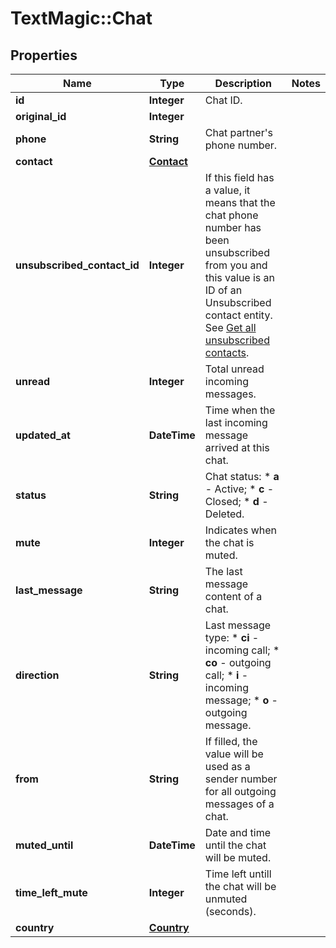 # TextMagic::Chat

## Properties
Name | Type | Description | Notes
------------ | ------------- | ------------- | -------------
**id** | **Integer** | Chat ID. | 
**original_id** | **Integer** |  | 
**phone** | **String** | Chat partner&#39;s phone number. | 
**contact** | [**Contact**](Contact.md) |  | 
**unsubscribed_contact_id** | **Integer** | If this field has a value, it means that the chat phone number has been unsubscribed from you and this value is an ID of an Unsubscribed contact entity. See [Get all unsubscribed contacts](https://docs.textmagic.com/#operation/getUnsubscribers). | 
**unread** | **Integer** | Total unread incoming messages. | 
**updated_at** | **DateTime** | Time when the last incoming message arrived at this chat. | 
**status** | **String** | Chat status:   * **a** - Active;   * **c** - Closed;   * **d** - Deleted.  | 
**mute** | **Integer** | Indicates when the chat is muted. | 
**last_message** | **String** | The last message content of a chat. | 
**direction** | **String** | Last message type: * **ci** - incoming call; * **co** - outgoing call; * **i** - incoming message; * **o** - outgoing message.  | 
**from** | **String** | If filled, the value will be used as a sender number for all outgoing messages of a chat. | 
**muted_until** | **DateTime** | Date and time until the chat will be muted. | 
**time_left_mute** | **Integer** | Time left untill the chat will be unmuted (seconds). | 
**country** | [**Country**](Country.md) |  | 


